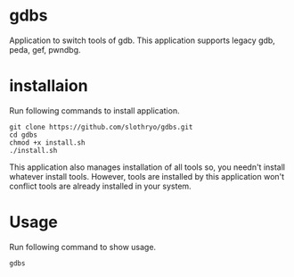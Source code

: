 # gdbs
Application to switch tools of gdb. This application supports legacy gdb, peda, gef, pwndbg.

# installaion
Run following commands to install application.
```
git clone https://github.com/slothryo/gdbs.git
cd gdbs
chmod +x install.sh
./install.sh
```
This application also manages installation of all tools so, you needn't install whatever install tools.
However, tools are installed by this application won't conflict tools are already installed in your system.

# Usage
Run following command to show usage.
```
gdbs
```


